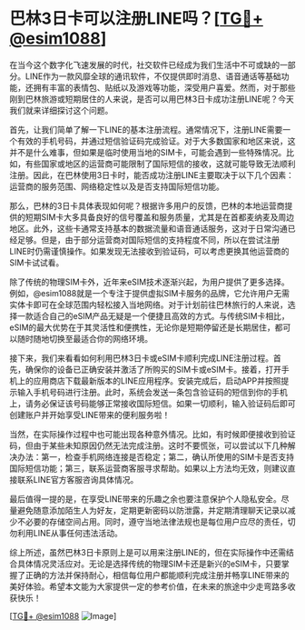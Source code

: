 # 巴林3日卡可以注册LINE吗？[[TG💪+ @esim1088](https://t.me/s/esim1088)]

在当今这个数字化飞速发展的时代，社交软件已经成为我们生活中不可或缺的一部分。LINE作为一款风靡全球的通讯软件，不仅提供即时消息、语音通话等基础功能，还拥有丰富的表情包、贴纸以及游戏等功能，深受用户喜爱。然而，对于那些刚到巴林旅游或短期居住的人来说，是否可以用巴林3日卡成功注册LINE呢？今天我们就来详细探讨这个问题。

首先，让我们简单了解一下LINE的基本注册流程。通常情况下，注册LINE需要一个有效的手机号码，并通过短信验证码完成验证。对于大多数国家和地区来说，这并不是什么难事，但如果是临时使用当地的SIM卡，可能会遇到一些特殊情况。比如，有些国家或地区的运营商可能限制了国际短信的接收，这就可能导致无法顺利注册。因此，在巴林使用3日卡时，能否成功注册LINE主要取决于以下几个因素：运营商的服务范围、网络稳定性以及是否支持国际短信功能。

那么，巴林的3日卡具体表现如何呢？根据许多用户的反馈，巴林的本地运营商提供的短期SIM卡大多具备良好的信号覆盖和服务质量，尤其是在首都麦纳麦及周边地区。此外，这些卡通常支持基本的数据流量和语音通话服务，这对于日常沟通已经足够。但是，由于部分运营商对国际短信的支持程度不同，所以在尝试注册LINE时仍需谨慎操作。如果发现无法接收到验证码，可以考虑更换其他运营商的SIM卡试试看。

除了传统的物理SIM卡外，近年来eSIM技术逐渐兴起，为用户提供了更多选择。例如，@esim1088就是一个专注于提供虚拟SIM卡服务的品牌，它允许用户无需实体卡即可在全球范围内轻松接入当地网络。对于计划前往巴林旅行的人来说，选择一款适合自己的eSIM产品无疑是一个便捷且高效的方式。与传统SIM卡相比，eSIM的最大优势在于其灵活性和便携性，无论你是短期停留还是长期居住，都可以随时随地切换至最适合你的网络环境。

接下来，我们来看看如何利用巴林3日卡或eSIM卡顺利完成LINE注册过程。首先，确保你的设备已正确安装并激活了所购买的SIM卡或eSIM卡。接着，打开手机上的应用商店下载最新版本的LINE应用程序。安装完成后，启动APP并按照提示输入手机号码进行注册。此时，系统会发送一条包含验证码的短信到你的手机上，请务必保证该号码能够正常接收国际短信。如果一切顺利，输入验证码后即可创建账户并开始享受LINE带来的便利服务啦！

当然，在实际操作过程中也可能出现各种意外情况。比如，有时候即便接收到验证码，但由于某些未知原因仍然无法完成注册。这时不要慌张，可以尝试以下几种解决办法：第一，检查手机网络连接是否稳定；第二，确认所使用的SIM卡是否支持国际短信功能；第三，联系运营商客服寻求帮助。如果以上方法均无效，则建议直接联系LINE官方客服咨询具体情况。

最后值得一提的是，在享受LINE带来的乐趣之余也要注意保护个人隐私安全。尽量避免随意添加陌生人为好友，定期更新密码以防泄露，并定期清理聊天记录以减少不必要的存储空间占用。同时，遵守当地法律法规也是每位用户应尽的责任，切勿利用LINE从事任何违法活动。

综上所述，虽然巴林3日卡原则上是可以用来注册LINE的，但在实际操作中还需结合具体情况灵活应对。无论是选择传统的物理SIM卡还是新兴的eSIM卡，只要掌握了正确的方法并保持耐心，相信每位用户都能顺利完成注册并畅享LINE带来的美好体验。希望本文能为大家提供一定的参考价值，在未来的旅途中少走弯路多收获快乐！ 

[[TG💪+ @esim1088](https://t.me/s/esim1088) ![Image](https://i.postimg.cc/4NQfJmqS/Snipaste-2025-05-13-00-14-12.png)]
